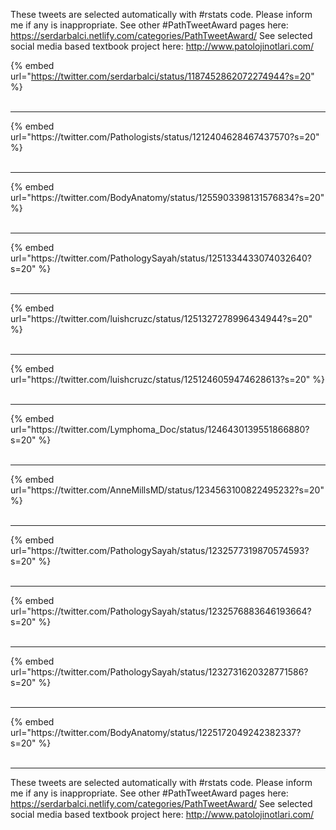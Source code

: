 

These tweets are selected automatically with #rstats code. Please inform me if any is inappropriate.
See other #PathTweetAward pages here: https://serdarbalci.netlify.com/categories/PathTweetAward/ 
See selected social media based textbook project here: http://www.patolojinotlari.com/

{% embed url="https://twitter.com/serdarbalci/status/1187452862072274944?s=20" %}<br>
<br>
<hr>
{% embed url="https://twitter.com/Pathologists/status/1212404628467437570?s=20" %}<br>
<br>
<hr>
{% embed url="https://twitter.com/BodyAnatomy/status/1255903398131576834?s=20" %}<br>
<br>
<hr>
{% embed url="https://twitter.com/PathologySayah/status/1251334433074032640?s=20" %}<br>
<br>
<hr>
{% embed url="https://twitter.com/luishcruzc/status/1251327278996434944?s=20" %}<br>
<br>
<hr>
{% embed url="https://twitter.com/luishcruzc/status/1251246059474628613?s=20" %}<br>
<br>
<hr>
{% embed url="https://twitter.com/Lymphoma_Doc/status/1246430139551866880?s=20" %}<br>
<br>
<hr>
{% embed url="https://twitter.com/AnneMillsMD/status/1234563100822495232?s=20" %}<br>
<br>
<hr>
{% embed url="https://twitter.com/PathologySayah/status/1232577319870574593?s=20" %}<br>
<br>
<hr>
{% embed url="https://twitter.com/PathologySayah/status/1232576883646193664?s=20" %}<br>
<br>
<hr>
{% embed url="https://twitter.com/PathologySayah/status/1232731620328771586?s=20" %}<br>
<br>
<hr>
{% embed url="https://twitter.com/BodyAnatomy/status/1225172049242382337?s=20" %}<br>
<br>
<hr>


These tweets are selected automatically with #rstats code. Please inform me if any is inappropriate.
See other #PathTweetAward pages here: https://serdarbalci.netlify.com/categories/PathTweetAward/ 
See selected social media based textbook project here: http://www.patolojinotlari.com/

